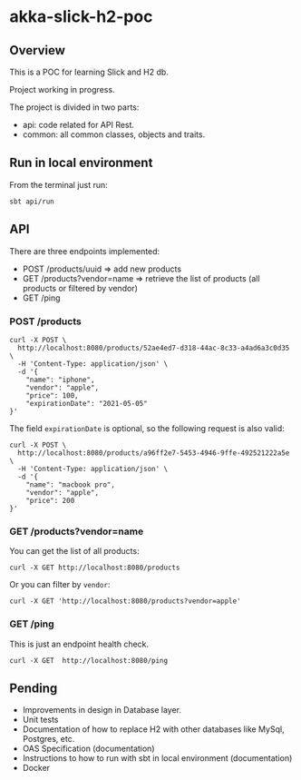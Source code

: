 # akka-slick-h2-poc

## Overview

This is a POC for learning Slick and H2 db.

Project working in progress.

The project is divided in two parts:

- api: code related for API Rest.
- common: all common classes, objects and traits.

## Run in local environment

From the terminal just run:

```
sbt api/run
```

## API

There are three endpoints implemented:

- POST /products/uuid => add new products
- GET /products?vendor=name => retrieve the list of products (all products or filtered by vendor)
- GET /ping

### POST /products

```
curl -X POST \
  http://localhost:8080/products/52ae4ed7-d318-44ac-8c33-a4ad6a3c0d35 \
  -H 'Content-Type: application/json' \
  -d '{
    "name": "iphone",
    "vendor": "apple",
    "price": 100,
    "expirationDate": "2021-05-05"
}'
```

The field `expirationDate` is optional, so the following request is also valid:

```
curl -X POST \
  http://localhost:8080/products/a96ff2e7-5453-4946-9ffe-492521222a5e \
  -H 'Content-Type: application/json' \
  -d '{
    "name": "macbook pro",
    "vendor": "apple",
    "price": 200
}'
```

### GET /products?vendor=name

You can get the list of all products:

```
curl -X GET http://localhost:8080/products 
```

Or you can filter by `vendor`:

```
curl -X GET 'http://localhost:8080/products?vendor=apple' 
```

### GET /ping

This is just an endpoint health check.

```
curl -X GET  http://localhost:8080/ping 
```

## Pending 

- Improvements in design in Database layer.
- Unit tests
- Documentation of how to replace H2 with other databases like MySql, Postgres, etc.
- OAS Specification (documentation)
- Instructions to how to run with sbt in local environment (documentation)
- Docker 
 